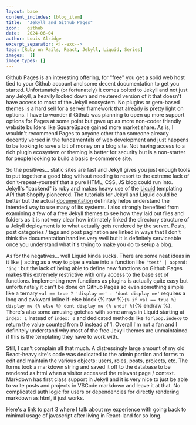 ```yaml
---
layout: base
content_includes: [blog_item]
title:  "Jekyll and Github Pages"
icon:   github
date:   2024-06-04
author: Louis Alridge
excerpt_separator: <!--exc-->
tags: [Ruby on Rails, React, Jekyll, Liquid, Series]
images:  []
image_types: []
---
```


Github Pages is an interesting offering, for "free" you get a solid web host tied to your Github account<!--exc--> and some decent documentation to get you started. Unfortunately (or fortunately) it comes bolted to Jekyll and not just any Jekyll, a heavily locked down and neutered version of it that doesn't have access to most of the Jekyll ecosystem. No plugins or gem-based themes is a hard sell for a server framework that already is pretty light on options. I have to wonder if Github was planning to open up more support options for Pages at some point but gave up as more non-coder friendly website builders like SquareSpace gained more market share. As is, I wouldn't recommend Pages to anyone other than someone already decently versed in the fundamentals of web development and just happens to be looking to save a bit of money on a blog site. Not having access to a rich plugin ecosystem or theming is better for security but is a non-starter for people looking to build a basic e-commerce site.

So the positives... static sites are fast and Jekyll gives you just enough tools to put together a good blog without needing to resort to the extreme lack of don't-repeat-yourself that a pure HTML, CSS, JS blog could run into. Jekyll's "backend" is ruby and makes heavy use of the [Liquid](https://shopify.github.io/liquid/) templating API that Shopify pioneered. The tutorials for Jekyll and Liquid could be better but the actual [documentation](https://jekyllrb.com/docs/) definitely helps understand the intended way to use many of its systems. I also strongly benefited from examining a few of a free Jekyll themes to see how they laid out files and folders as it is not very clear how intimately linked the directory structure of a Jekyll deployment is to what actually gets rendered by the server. Posts, post categories / tags and post pagination are linked in ways that I don't think the documentation handles very well but it is definitely serviceable once you understand what it's trying to make you do to setup a blog.

As for the negatives... well Liquid kinda sucks. There are some neat ideas in it like `|` acting as a way to pipe a value into a function like `'test' | append: 'ing'` but the lack of being able to define new functions on Github Pages makes this extremely restrictive with only access to the base set of functions. Implementing new functions as plugins is actually quite easy but unfortunately it can't be done on Github Pages so even something simple like a ternary `val == true ? 'display me' : 'dont display me'` requires a long and awkward inline if-else block {% raw %}`{% if val == true %} display me {% else %} dont display me {% endif %}`{% endraw %}. There's also some amusing gotchas with some arrays in Liquid starting at `index: 1` instead of `index: 0` and dedicated methods like `forloop.index0` to return the value counted from 0 instead of 1. Overall I'm not a fan and I definitely understand why most of the free Jekyll themes are unmaintained if this is the templating they have to work with.

Still, I can't complain all that much. A distressingly large amount of my old React-heavy site's code was dedicated to the admin portion and forms to edit and maintain the various objects: users, roles, posts, projects, etc. The forms took a markdown string and saved it off to the database to be rendered as html when a visitor accessed the relevant page / context. Markdown has first class support in Jekyll and it is very nice to just be able to write posts and projects in VSCode markdown and leave it at that. No complicated auth logic for users or dependencies for directly rendering markdown as html, it just works.

Here's a [link](https://loualrid.github.io/2024/06/06/vanilla-js-and-js-frameworks.html) to part 3 where I talk about my experience with going back to minimal usage of javascript after living in React-land for so long.
